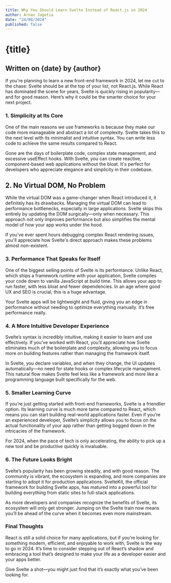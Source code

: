```yaml
---
title: Why You Should Learn Svelte Instead of React.js in 2024
author: Arnav Jagetia
date: "24/08/2024"
published: false
---
```





# {title}
## Written on {date} by {author}


If you're planning to learn a new front-end framework in 2024, let me cut to the chase: Svelte should be at the top of your list, not React.js. While React has dominated the scene for years, Svelte is quickly rising in popularity—and for good reason. Here’s why it could be the smarter choice for your next project.

### 1. Simplicity at Its Core

One of the main reasons we use frameworks is because they make our code more manageable and abstract a lot of complexity. Svelte takes this to the next level with its minimalist and intuitive syntax. You can write less code to achieve the same results compared to React.

Gone are the days of boilerplate code, complex state management, and excessive useEffect hooks. With Svelte, you can create reactive, component-based web applications without the bloat. It's perfect for developers who appreciate elegance and simplicity in their codebase.

## 2. No Virtual DOM, No Problem

While the virtual DOM was a game-changer when React introduced it, it definitely has its drawbacks. Managing the virtual DOM can lead to performance bottlenecks, especially in large applications. Svelte skips this entirely by updating the DOM surgically—only when necessary. This approach not only improves performance but also simplifies the mental model of how your app works under the hood.

If you've ever spent hours debugging complex React rendering issues, you'll appreciate how Svelte's direct approach makes these problems almost non-existent.

### 3. Performance That Speaks for Itself

One of the biggest selling points of Svelte is its performance. Unlike React, which ships a framework runtime with your application, Svelte compiles your code down to vanilla JavaScript at build time. This allows your app to run faster, with less bloat and fewer dependencies. In an age where good UX and SEO is crucial, this is a huge advantage.

Your Svelte apps will be lightweight and fluid, giving you an edge in performance without needing to optimize everything manually. It’s free performance really.

### 4. A More Intuitive Developer Experience

Svelte’s syntax is incredibly intuitive, making it easier to learn and use effectively. If you’ve worked with React, you’ll appreciate how Svelte eliminates much of the boilerplate and complexity, allowing you to focus more on building features rather than managing the framework itself.

In Svelte, you declare variables, and when they change, the UI updates automatically—no need for state hooks or complex lifecycle management. This natural flow makes Svelte feel less like a framework and more like a programming language built specifically for the web.

### 5. Smaller Learning Curve

If you’re just getting started with front-end frameworks, Svelte is a friendlier option. Its learning curve is much more tame compared to React, which means you can start building real-world applications faster. Even if you’re an experienced developer, Svelte’s simplicity allows you to focus on the actual functionality of your app rather than getting bogged down in the intricacies of the framework.

For 2024, when the pace of tech is only accelerating, the ability to pick up a new tool and be productive quickly is invaluable.

### 6. The Future Looks Bright

Svelte’s popularity has been growing steadily, and with good reason. The community is vibrant, the ecosystem is expanding, and more companies are starting to adopt it for production applications. SvelteKit, the official framework for building Svelte apps, has matured into a powerful tool for building everything from static sites to full-stack applications.

As more developers and companies recognize the benefits of Svelte, its ecosystem will only get stronger. Jumping on the Svelte train now means you’ll be ahead of the curve when it becomes even more mainstream.

### Final Thoughts

React is still a solid choice for many applications, but if you’re looking for something modern, efficient, and enjoyable to work with, Svelte is the way to go in 2024. It’s time to consider stepping out of React’s shadow and embracing a tool that’s designed to make your life as a developer easier and your apps better.

Give Svelte a shot—you might just find that it’s exactly what you’ve been looking for.
